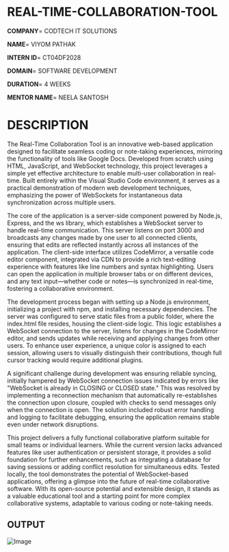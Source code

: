 # REAL-TIME-COLLABORATION-TOOL

**COMPANY**= CODTECH IT SOLUTIONS

**NAME**= VIYOM PATHAK

**INTERN ID**= CT04DF2028

**DOMAIN**= SOFTWARE DEVELOPMENT

**DURATION**= 4 WEEKS

**MENTOR NAME**= NEELA SANTOSH  

# DESCRIPTION   

The Real-Time Collaboration Tool is an innovative web-based application designed to facilitate seamless coding or note-taking experiences, mirroring the functionality of tools like Google Docs. Developed from scratch using HTML, JavaScript, and WebSocket technology, this project leverages a simple yet effective architecture to enable multi-user collaboration in real-time. Built entirely within the Visual Studio Code environment, it serves as a practical demonstration of modern web development techniques, emphasizing the power of WebSockets for instantaneous data synchronization across multiple users.

The core of the application is a server-side component powered by Node.js, Express, and the ws library, which establishes a WebSocket server to handle real-time communication. This server listens on port 3000 and broadcasts any changes made by one user to all connected clients, ensuring that edits are reflected instantly across all instances of the application. The client-side interface utilizes CodeMirror, a versatile code editor component, integrated via CDN to provide a rich text-editing experience with features like line numbers and syntax highlighting. Users can open the application in multiple browser tabs or on different devices, and any text input—whether code or notes—is synchronized in real-time, fostering a collaborative environment.

The development process began with setting up a Node.js environment, initializing a project with npm, and installing necessary dependencies. The server was configured to serve static files from a public folder, where the index.html file resides, housing the client-side logic. This logic establishes a WebSocket connection to the server, listens for changes in the CodeMirror editor, and sends updates while receiving and applying changes from other users. To enhance user experience, a unique color is assigned to each session, allowing users to visually distinguish their contributions, though full cursor tracking would require additional plugins.

A significant challenge during development was ensuring reliable syncing, initially hampered by WebSocket connection issues indicated by errors like "WebSocket is already in CLOSING or CLOSED state." This was resolved by implementing a reconnection mechanism that automatically re-establishes the connection upon closure, coupled with checks to send messages only when the connection is open. The solution included robust error handling and logging to facilitate debugging, ensuring the application remains stable even under network disruptions.

This project delivers a fully functional collaborative platform suitable for small teams or individual learners. While the current version lacks advanced features like user authentication or persistent storage, it provides a solid foundation for further enhancements, such as integrating a database for saving sessions or adding conflict resolution for simultaneous edits. Tested locally, the tool demonstrates the potential of WebSocket-based applications, offering a glimpse into the future of real-time collaborative software. With its open-source potential and extensible design, it stands as a valuable educational tool and a starting point for more complex collaborative systems, adaptable to various coding or note-taking needs.
## OUTPUT
![Image](https://github.com/user-attachments/assets/ff6d8256-3ca5-4da4-a5b9-74f24c8c6033)

